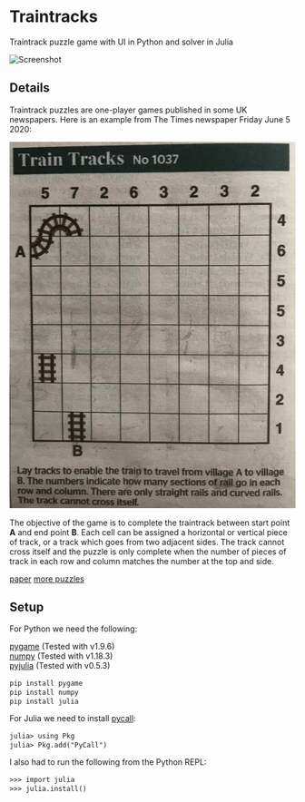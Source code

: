 # Traintracks
Traintrack puzzle game with UI in Python and solver in Julia

![Screenshot](https://github.com/James-P-D/Traintracks/blob/master/screenshot.gif)

## Details

Traintrack puzzles are one-player games published in some UK newspapers. Here is an example from The Times newspaper Friday June 5 2020:

![Screenshot](https://github.com/James-P-D/Traintracks/blob/master/traintracks_times_newspaper_no_1037.jpg)

The objective of the game is to complete the traintrack between start point **A** and end point **B**. Each cell can be assigned a horizontal or vertical piece of track, or a track which goes from two adjacent sides. The track cannot cross itself and the puzzle is only complete when the number of pieces of track in each row and column matches the number at the top and side.

[paper](https://erikdemaine.org/papers/PathPuzzles_JCDCGGG2017/paper.pdf)
[more puzzles](https://puzzlephil.com/puzzles/dampfross/en/)

## Setup

For Python we need the following:

[pygame](https://www.pygame.org/news) (Tested with v1.9.6)  
[numpy](https://numpy.org/) (Tested with v1.18.3)  
[pyjulia](https://github.com/JuliaPy/pyjulia) (Tested with v0.5.3)  

```
pip install pygame
pip install numpy
pip install julia
```

For Julia we need to install [pycall](https://github.com/JuliaPy/PyCall.jl):

```
julia> using Pkg
julia> Pkg.add("PyCall")
```

I also had to run the following from the Python REPL:

```
>>> import julia
>>> julia.install()
```